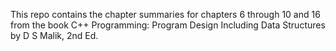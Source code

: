 This repo contains the chapter summaries for chapters 6 through 10 and 16 from the book C++ Programming: Program Design Including Data Structures by D S Malik, 2nd Ed.
